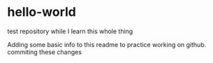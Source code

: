 # hello-world
test repository while I learn this whole thing

Adding some basic info to this readme to practice working on github.
commiting these changes
